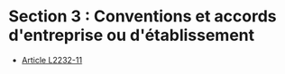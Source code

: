 # Section 3 : Conventions et accords d'entreprise ou d'établissement

* [Article L2232-11](./LEGIARTI000006901696.md)
